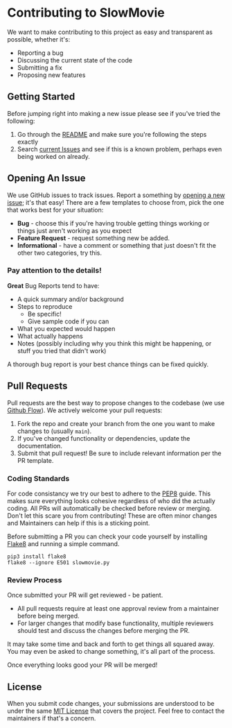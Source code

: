# Contributing to SlowMovie
We want to make contributing to this project as easy and transparent as possible, whether it's:

- Reporting a bug
- Discussing the current state of the code
- Submitting a fix
- Proposing new features

## Getting Started

Before jumping right into making a new issue please see if you've tried the following: 

1. Go through the [README](https://github.com/TomWhitwell/SlowMovie/blob/main/README.md) and make sure you're following the steps exactly
2. Search [current Issues](https://github.com/TomWhitwell/SlowMovie/issues) and see if this is a known problem, perhaps even being worked on already.

## Opening An Issue
We use GitHub issues to track issues. Report a something by [opening a new issue](https://github.com/TomWhitwell/SlowMovie/issues); it's that easy! There are a few templates to choose from, pick the one that works best for your situation: 

* __Bug__ - choose this if you're having trouble getting things working or things just aren't working as you expect
* __Feature Request__ - request something new be added. 
* __Informational__ - have a comment or something that just doesn't fit the other two categories, try this. 

### Pay attention to the details!

**Great** Bug Reports tend to have:

- A quick summary and/or background
- Steps to reproduce
  - Be specific!
  - Give sample code if you can
- What you expected would happen
- What actually happens
- Notes (possibly including why you think this might be happening, or stuff you tried that didn't work)

A thorough bug report is your best chance things can be fixed quickly. 

## Pull Requests
Pull requests are the best way to propose changes to the codebase (we use [Github Flow](https://guides.github.com/introduction/flow/index.html)). We actively welcome your pull requests:

1. Fork the repo and create your branch from the one you want to make changes to (usually `main`).
2. If you've changed functionality or dependencies, update the documentation.
3. Submit that pull request! Be sure to include relevant information per the PR template. 


### Coding Standards
For code consistancy we try our best to adhere to the [PEP8](https://www.python.org/dev/peps/pep-0008/) guide. This makes sure everything looks cohesive regardless of who did the actually coding. All PRs will automatically be checked before review or merging. Don't let this scare you from contributing! These are often minor changes and Maintainers can help if this is a sticking point. 

Before submitting a PR you can check your code yourself by installing [Flake8](https://flake8.pycqa.org/en/latest/) and running a simple command.

```
pip3 install flake8
flake8 --ignore E501 slowmovie.py
```

### Review Process
Once submitted your PR will get reviewed - be patient.

* All pull requests require at least one approval review from a maintainer before being merged.
* For larger changes that modify base functionality, multiple reviewers should test and discuss the changes before merging the PR.

It may take some time and back and forth to get things all squared away. You may even be asked to change something, it's all part of the process.

Once everything looks good your PR will be merged!

## License
When you submit code changes, your submissions are understood to be under the same [MIT License](http://choosealicense.com/licenses/mit/) that covers the project. Feel free to contact the maintainers if that's a concern.

